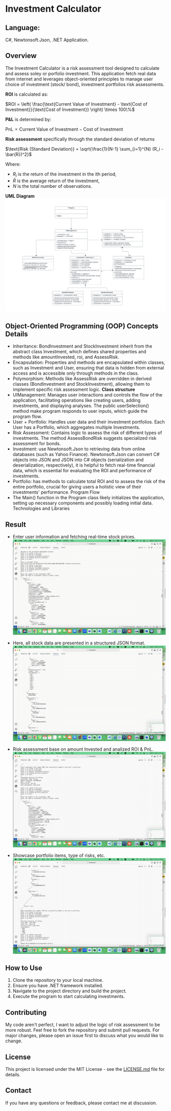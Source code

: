 # Investment Calculator

## Language:
C#, Newtonsoft.Json, .NET Application.

## Overview
The Investment Calculator is a risk assessment tool designed to calculate and assess soley or porfolio investment. This application fetch real data from internet and leverages object-oriented principles to manage user choice of investment (stock/ bond), investment portfolios risk assessments.

**ROI** is calculated as:

$ROI = \left( \frac{\text{Current Value of Investment} - \text{Cost of Investment}}{\text{Cost of Investment}} \right) \times 100\%$

**P\&L** is determined by:

$\text{PnL} = \text{Current Value of Investment} - \text{Cost of Investment}$

**Risk assessment** specifically through the standard deviation of returns

$\text{Risk (Standard Deviation)} = \sqrt{\frac{1}{N-1} \sum_{i=1}^{N} (R_i - \bar{R})^2}$

Where:
- $`R_i`$ is the return of the investment in the ith period,
- $`\bar{R}`$ is the average return of the investment,
- $`N`$ is the total number of observations.

**UML Diagram** 
![UML Diagram](https://github.com/milieureka/Investment-Calculator/blob/main/UML%20Class%20diagram-Investment%20Program-1.png)

## Object-Oriented Programming (OOP) Concepts Details
- Inheritance: BondInvestment and StockInvestment inherit from the abstract class Investment, which defines shared properties and methods like amountInvested, roi, and AssessRisk.
- Encapsulation: Properties and methods are encapsulated within classes, such as Investment and User, ensuring that data is hidden from external access and is accessible only through methods in the class.
- Polymorphism: Methods like AssessRisk are overridden in derived classes (BondInvestment and StockInvestment), allowing them to implement specific risk assessment logic.
**Class structure**
- UIManagement: Manages user interactions and controls the flow of the application, facilitating operations like creating users, adding investments, and displaying analyses. The public userSelection() method make program responds to user inputs, which guide the program flow.
- User + Portfolio: Handles user data and their investment portfolios. Each User has a Portfolio, which aggregates multiple Investments.
- Risk Assessment: Contains logic to assess the risk of different types of investments. The method AssessBondRisk suggests specialized risk assessment for bonds.
- Investment: use Newtonsoft.Json to retrieving data from online databases (such as Yahoo Finance). Newtonsoft.Json can convert C# objects into JSON and JSON into C# objects (serialization and deserialization, respectively), it is helpful to fetch real-time financial data, which is essential for evaluating the ROI and performance of investments.
- Portfolio: has methods to calculate total ROI and to assess the risk of the entire portfolio, crucial for giving users a holistic view of their investments' performance.
Program Flow 
- The Main() function in the Program class likely initializes the application, setting up necessary components and possibly loading initial data.
Technologies and Libraries

## Result
- Enter user information and fetching real-time stock prices.
![fetch stock price](https://github.com/milieureka/Investment-Calculator/blob/main/UML%20Class%20diagram-Investment%20Program-2.png)

- Here, all stock data are presented in a structured JSON format.
![result in JSON format](https://github.com/milieureka/Investment-Calculator/blob/main/UML%20Class%20diagram-Investment%20Program-3.png)

- Risk assessment base on amount Invested and analized ROI & PnL.
![analysis](https://github.com/milieureka/Investment-Calculator/blob/main/UML%20Class%20diagram-Investment%20Program-4.png)

- Showcase portfolio items, type of risks, etc.
![portfolio result](https://github.com/milieureka/Investment-Calculator/blob/main/UML%20Class%20diagram-Investment%20Program-6.png)


## How to Use
1. Clone the repository to your local machine.
2. Ensure you have .NET framework installed.
3. Navigate to the project directory and build the project.
4. Execute the program to start calculating investments.
   
## Contributing
My code aren't perfect, I want to adjust the logic of risk assessment to be more robust. Feel free to fork the repository and submit pull requests. For major changes, please open an issue first to discuss what you would like to change.

## License
This project is licensed under the MIT License - see the [LICENSE.md](LICENSE.md) file for details.

## Contact
If you have any questions or feedback, please contact me at discussion.
